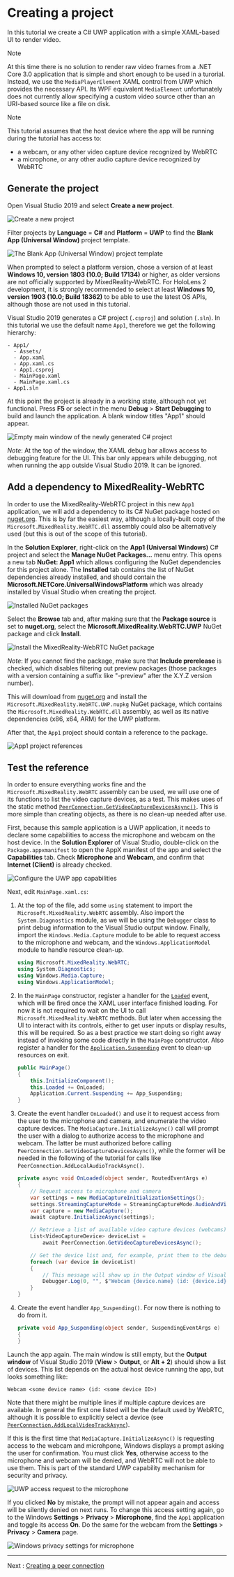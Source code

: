 # Creating a project

In this tutorial we create a C# UWP application with a simple XAML-based UI to render video.

> [!NOTE]
> At this time there is no solution to render raw video frames from a .NET Core 3.0 application that is simple and short enough to be used in a turorial. Instead, we use the `MediaPlayerElement` XAML control from UWP which provides the necessary API. Its WPF equivalent `MediaElement` unfortunately does not currently allow specifying a custom video source other than an URI-based source like a file on disk.

> [!NOTE]
> This tutorial assumes that the host device where the app will be running during the tutorial has access to:
> - a webcam, or any other video capture device recognized by WebRTC
> - a microphone, or any other audio capture device recognized by WebRTC

## Generate the project

Open Visual Studio 2019 and select **Create a new project**.

![Create a new project](cs-uwp1.png)

Filter projects by **Language** = **C#** and **Platform** = **UWP** to find the **Blank App (Universal Window)** project template.

![The Blank App (Universal Window) project template](cs-uwp2.png)

When prompted to select a platform version, chose a version of at least **Windows 10, version 1803 (10.0; Build 17134)** or higher, as older versions are not officially supported by MixedReality-WebRTC. For HoloLens 2 development, it is strongly recommended to select at least **Windows 10, version 1903 (10.0; Build 18362)** to be able to use the latest OS APIs, although those are not used in this tutorial.

Visual Studio 2019 generates a C# project (`.csproj`) and solution (`.sln`). In this tutorial we use the default name `App1`, therefore we get the following hierarchy:

```
- App1/
  - Assets/
  - App.xaml
  - App.xaml.cs
  - App1.csproj
  - MainPage.xaml
  - MainPage.xaml.cs
- App1.sln
```

At this point the project is already in a working state, although not yet functional. Press **F5** or select in the menu **Debug** > **Start Debugging** to build and launch the application. A blank window titles "App1" should appear.

![Empty main window of the newly generated C# project](cs-uwp4.png)

_Note_: At the top of the window, the XAML debug bar allows access to debugging feature for the UI. This bar only appears while debugging, not when running the app outside Visual Studio 2019. It can be ignored.

## Add a dependency to MixedReality-WebRTC

In order to use the MixedReality-WebRTC project in this new `App1` application, we will add a dependency to its C# NuGet package hosted on [nuget.org](https://www.nuget.org/). This is by far the easiest way, although a locally-built copy of the `Microsoft.MixedReality.WebRTC.dll` assembly could also be alternatively used (but this is out of the scope of this tutorial).

In the **Solution Explorer**, right-click on the **App1 (Universal Windows)** C# project and select the **Manage NuGet Packages...** menu entry. This opens a new tab **NuGet: App1** which allows configuring the NuGet dependencies for this project alone. The **Installed** tab contains the list of NuGet dependencies already installed, and should contain the **Microsoft.NETCore.UniversalWindowsPlatform** which was already installed by Visual Studio when creating the project.

![Installed NuGet packages](cs-uwp5.png)

Select the **Browse** tab and, after making sure that the **Package source** is set to **nuget.org**, select the **Microsoft.MixedReality.WebRTC.UWP** NuGet package and click **Install**.

![Install the MixedReality-WebRTC NuGet package](cs-uwp6.png)

_Note_: If you cannot find the package, make sure that **Include prerelease** is checked, which disables filtering out preview packages (those packages with a version containing a suffix like "-preview" after the X.Y.Z version number).

This will download from [nuget.org](https://www.nuget.org/) and install the `Microsoft.MixedReality.WebRTC.UWP.nupkg` NuGet package, which contains the `Microsoft.MixedReality.WebRTC.dll` assembly, as well as its native dependencies (x86, x64, ARM) for the UWP platform.

After that, the `App1` project should contain a reference to the package.

![App1 project references](cs-uwp7.png)


## Test the reference

In order to ensure everything works fine and the `Microsoft.MixedReality.WebRTC` assembly can be used, we will use one of its functions to list the video capture devices, as a test. This makes uses of the static method [`PeerConnection.GetVideoCaptureDevicesAsync()`](cref:Microsoft.MixedReality.WebRTC.PeerConnection.GetVideoCaptureDevicesAsync). This is more simple than creating objects, as there is no clean-up needed after use.

First, because this sample application is a UWP application, it needs to declare some capabilities to access the microphone and webcam on the host device. In the **Solution Explorer** of Visual Studio, double-click on the `Package.appxmanifest` to open the AppX manifest of the app and select the **Capabilities** tab. Check **Microphone** and **Webcam**, and confirm that **Internet (Client)** is already checked.

![Configure the UWP app capabilities](cs-uwp8.png)

Next, edit `MainPage.xaml.cs`:

1. At the top of the file, add some `using` statement to import the `Microsoft.MixedReality.WebRTC` assembly. Also import the `System.Diagnostics` module, as we will be using the `Debugger` class to print debug information to the Visual Studio output window. Finally, import the `Windows.Media.Capture` module to be able to request access to the microphone and webcam, and the `Windows.ApplicationModel` module to handle resource clean-up.
   ```cs
   using Microsoft.MixedReality.WebRTC;
   using System.Diagnostics;
   using Windows.Media.Capture;
   using Windows.ApplicationModel;
   ```

2. In the `MainPage` constructor, register a handler for the [`Loaded`](xref:Windows.UI.Xaml.FrameworkElement.Loaded) event, which will be fired once the XAML user interface finished loading. For now it is not required to wait on the UI to call `Microsoft.MixedReality.WebRTC` methods. But later when accessing the UI to interact with its controls, either to get user inputs or display results, this will be required. So as a best practice we start doing so right away instead of invoking some code directly in the `MainPage` constructor. Also register a handler for the [`Application.Suspending`](xref:Windows.UI.Xaml.Application.Suspending) event to clean-up resources on exit.
   ```cs
   public MainPage()
   {
       this.InitializeComponent();
       this.Loaded += OnLoaded;
       Application.Current.Suspending += App_Suspending;
   }
   ```

3. Create the event handler `OnLoaded()` and use it to request access from the user to the microphone and camera, and enumerate the video capture devices. The `MediaCapture.InitializeAsync()` call will prompt the user with a dialog to authorize access to the microphone and webcam. The latter be must authorized before calling `PeerConnection.GetVideoCaptureDevicesAsync()`, while the former will be needed in the following of the tutorial for calls like `PeerConnection.AddLocalAudioTrackAsync()`.
   ```cs
   private async void OnLoaded(object sender, RoutedEventArgs e)
   {
       // Request access to microphone and camera
       var settings = new MediaCaptureInitializationSettings();
       settings.StreamingCaptureMode = StreamingCaptureMode.AudioAndVideo;
       var capture = new MediaCapture();
       await capture.InitializeAsync(settings);

       // Retrieve a list of available video capture devices (webcams).
       List<VideoCaptureDevice> deviceList =
           await PeerConnection.GetVideoCaptureDevicesAsync(); 

       // Get the device list and, for example, print them to the debugger console
       foreach (var device in deviceList)
       {
           // This message will show up in the Output window of Visual Studio
           Debugger.Log(0, "", $"Webcam {device.name} (id: {device.id})\n");
       }
   }
   ```

4. Create the event handler `App_Suspending()`. For now there is nothing to do from it.
   ```cs
   private void App_Suspending(object sender, SuspendingEventArgs e)
   {
   }
   ```

Launch the app again. The main window is still empty, but the **Output window** of Visual Studio 2019 (**View** > **Output**, or **Alt + 2**) should show a list of devices. This list depends on the actual host device running the app, but looks something like:
```
Webcam <some device name> (id: <some device ID>)
```

Note that there might be multiple lines if multiple capture devices are available. In general the first one listed will be the default used by WebRTC, although it is possible to explicitly select a device (see [`PeerConnection.AddLocalVideoTrackAsync`](cref:Microsoft.MixedReality.WebRTC.PeerConnection.AddLocalVideoTrackAsync(Microsoft.MixedReality.WebRTC.PeerConnection.LocalVideoTrackSettings))).

If this is the first time that `MediaCapture.InitializeAsync()` is requesting access to the webcam and microhpone, Windows displays a prompt asking the user for confirmation. You must click **Yes**, otherwise access to the microphone and webcam will be denied, and WebRTC will not be able to use them. This is part of the standard UWP capability mechanism for security and privacy.

![UWP access request to the microphone](cs-uwp9.png)

If you clicked **No** by mistake, the prompt will not appear again and access will be silently denied on next runs. To change this access setting again, go to the Windows **Settings** > **Privacy** > **Microphone**, find the `App1` application and toggle its access **On**. Do the same for the webcam from the **Settings** > **Privacy** > **Camera** page.

![Windows privacy settings for microphone](cs-uwp10.png)

----

Next : [Creating a peer connection](helloworld-cs-peerconnection-uwp.md)
